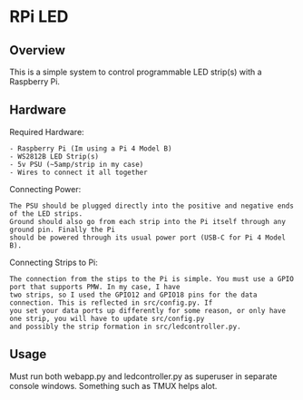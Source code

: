 RPi LED
======

Overview
---
This is a simple system to control programmable LED strip(s) with a Raspberry Pi.

Hardware
---
Required Hardware:
```
- Raspberry Pi (Im using a Pi 4 Model B)
- WS2812B LED Strip(s)
- 5v PSU (~5amp/strip in my case)
- Wires to connect it all together
```
Connecting Power:
```
The PSU should be plugged directly into the positive and negative ends of the LED strips.
Ground should also go from each strip into the Pi itself through any ground pin. Finally the Pi
should be powered through its usual power port (USB-C for Pi 4 Model B).
```
Connecting Strips to Pi:
```
The connection from the stips to the Pi is simple. You must use a GPIO port that supports PMW. In my case, I have
two strips, so I used the GPIO12 and GPIO18 pins for the data connection. This is reflected in src/config.py. If
you set your data ports up differently for some reason, or only have one strip, you will have to update src/config.py
and possibly the strip formation in src/ledcontroller.py.
```

Usage
---
Must run both webapp.py and ledcontroller.py as superuser in separate console windows. Something such as TMUX helps alot. 
